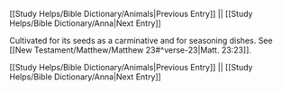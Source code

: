 [[Study Helps/Bible Dictionary/Animals|Previous Entry]]  ||  [[Study Helps/Bible Dictionary/Anna|Next Entry]]

 Cultivated for its seeds as a carminative and for seasoning dishes. See [[New Testament/Matthew/Matthew 23#^verse-23|Matt. 23:23]].

[[Study Helps/Bible Dictionary/Animals|Previous Entry]]  ||  [[Study Helps/Bible Dictionary/Anna|Next Entry]]
